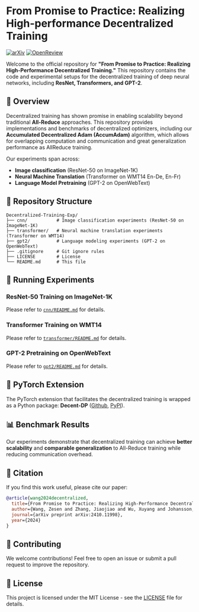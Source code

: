 # From Promise to Practice: Realizing High-performance Decentralized Training

[![arXiv](https://img.shields.io/badge/arXiv-2401.11998-b31b1b?logo=arxiv&logoColor=white)](https://arxiv.org/abs/2410.11998) 
[![OpenReview](https://img.shields.io/badge/OpenReview-Paper-blue)](https://openreview.net/forum?id=lo3nlFHOft)



Welcome to the official repository for **"From Promise to Practice: Realizing High-Performance Decentralized Training."** This repository contains the code and experimental setups for the decentralized training of deep neural networks, including **ResNet, Transformers, and GPT-2**.

## 🚀 Overview

Decentralized training has shown promise in enabling scalability beyond traditional **All-Reduce** approaches. This repository provides implementations and benchmarks of decentralized optimizers, including our **Accumulated Decentralized Adam (AccumAdam)** algorithm, which allows for overlapping computation and communication and great generalization performance as AllReduce training.

Our experiments span across:

- **Image classification** (ResNet-50 on ImageNet-1K)
- **Neural Machine Translation** (Transformer on WMT14 En-De, En-Fr)
- **Language Model Pretraining** (GPT-2 on OpenWebText)

## 📂 Repository Structure

```
Decentralized-Training-Exp/
├── cnn/           # Image classification experiments (ResNet-50 on ImageNet-1K)
├── transformer/   # Neural machine translation experiments (Transformer on WMT14)
├── gpt2/          # Language modeling experiments (GPT-2 on OpenWebText)
├── .gitignore     # Git ignore rules
├── LICENSE        # License
└── README.md      # This file
```

## 🚀 Running Experiments

### **ResNet-50 Training on ImageNet-1K**

Please refer to [`cnn/README.md`](./cnn/README.md) for details.

### **Transformer Training on WMT14**

Please refer to [`transformer/README.md`](./transformer/README.md) for details.

### **GPT-2 Pretraining on OpenWebText**

Please refer to [`gpt2/README.md`](./gpt2/README.md) for details.

## 🥝 PyTorch Extension

The PyTorch extension that facilitates the decentralized training is wrapped as a Python package: **Decent-DP** ([Github](https://github.com/WangZesen/Decent-DP), [PyPI](https://pypi.org/project/decent-dp/)).

## 📊 Benchmark Results

Our experiments demonstrate that decentralized training can achieve **better scalability** and **comparable generalization** to All-Reduce training while reducing communication overhead.


## 📝 Citation

If you find this work useful, please cite our paper:

```bibtex
@article{wang2024decentralized,
  title={From Promise to Practice: Realizing High-Performance Decentralized Training},
  author={Wang, Zesen and Zhang, Jiaojiao and Wu, Xuyang and Johansson, Mikael},
  journal={arXiv preprint arXiv:2410.11998},
  year={2024}
}
```


## 🤝 Contributing

We welcome contributions! Feel free to open an issue or submit a pull request to improve the repository.

## 📜 License

This project is licensed under the MIT License - see the [LICENSE](./LICENSE) file for details.

